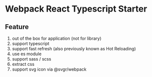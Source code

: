 # Webpack React Typescript Starter

## Feature

1. out of the box for application (not for library)
2. support typescript
3. support fast refresh (also previously known as Hot Reloading)
4. use es module
5. support sass / scss
6. extract css
7. support svg icon via @svgr/webpack
